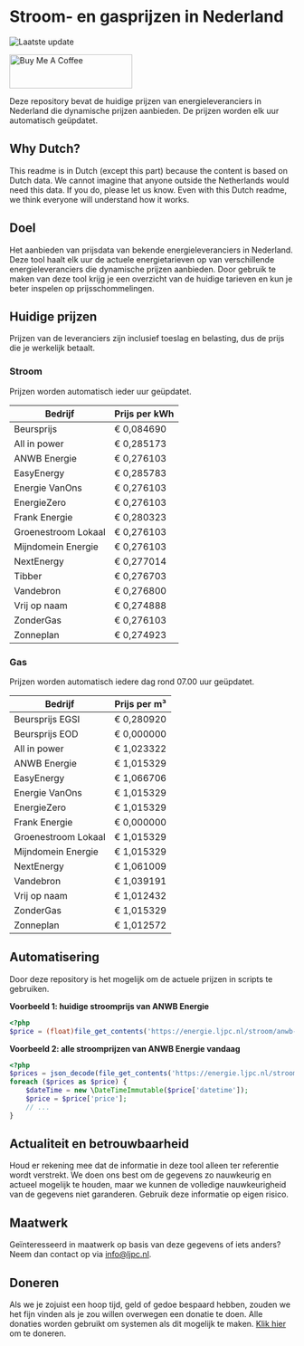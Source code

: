 # Stroom- en gasprijzen in Nederland

![Laatste update](https://img.shields.io/badge/laatste%20update-2023--07--25%2003%3A00%20CET-brightgreen)

<a href="https://www.buymeacoffee.com/Lars-" target="_blank"><img src="https://cdn.buymeacoffee.com/buttons/v2/default-orange.png" alt="Buy Me A Coffee" height="60" style="height: 60px !important;width: 217px !important;" ></a>

Deze repository bevat de huidige prijzen van energieleveranciers in Nederland die dynamische prijzen aanbieden. De prijzen worden elk uur automatisch geüpdatet.

## Why Dutch?

This readme is in Dutch (except this part) because the content is based on Dutch data. We cannot imagine that anyone outside the Netherlands would need this data. If you do, please let us know. Even with this Dutch readme, we think
everyone will understand how it works.

## Doel

Het aanbieden van prijsdata van bekende energieleveranciers in Nederland. Deze tool haalt elk uur de actuele energietarieven op van verschillende energieleveranciers die dynamische prijzen aanbieden. Door gebruik te maken van deze tool
krijg je een overzicht van de huidige tarieven en kun je beter inspelen op prijsschommelingen.

## Huidige prijzen

Prijzen van de leveranciers zijn inclusief toeslag en belasting, dus de prijs die je werkelijk betaalt.

### Stroom

Prijzen worden automatisch ieder uur geüpdatet.

 Bedrijf | Prijs per kWh 
---------|---------------
Beursprijs | € 0,084690
All in power | € 0,285173
ANWB Energie | € 0,276103
EasyEnergy | € 0,285783
Energie VanOns | € 0,276103
EnergieZero | € 0,276103
Frank Energie | € 0,280323
Groenestroom Lokaal | € 0,276103
Mijndomein Energie | € 0,276103
NextEnergy | € 0,277014
Tibber | € 0,276703
Vandebron | € 0,276800
Vrij op naam | € 0,274888
ZonderGas | € 0,276103
Zonneplan | € 0,274923


### Gas

Prijzen worden automatisch iedere dag rond 07.00 uur geüpdatet.

 Bedrijf | Prijs per m³ 
---------|--------------
Beursprijs EGSI | € 0,280920
Beursprijs EOD | € 0,000000
All in power | € 1,023322
ANWB Energie | € 1,015329
EasyEnergy | € 1,066706
Energie VanOns | € 1,015329
EnergieZero | € 1,015329
Frank Energie | € 0,000000
Groenestroom Lokaal | € 1,015329
Mijndomein Energie | € 1,015329
NextEnergy | € 1,061009
Vandebron | € 1,039191
Vrij op naam | € 1,012432
ZonderGas | € 1,015329
Zonneplan | € 1,012572


## Automatisering

Door deze repository is het mogelijk om de actuele prijzen in scripts te gebruiken.

**Voorbeeld 1: huidige stroomprijs van ANWB Energie**

```php
<?php
$price = (float)file_get_contents('https://energie.ljpc.nl/stroom/anwb-energie-nu.txt');

```

**Voorbeeld 2: alle stroomprijzen van ANWB Energie vandaag**

```php
<?php
$prices = json_decode(file_get_contents('https://energie.ljpc.nl/stroom/all-in-power-vandaag.json'),true);
foreach ($prices as $price) {
    $dateTime = new \DateTimeImmutable($price['datetime']);
    $price = $price['price'];
    // ...
}
```

## Actualiteit en betrouwbaarheid

Houd er rekening mee dat de informatie in deze tool alleen ter referentie wordt verstrekt. We doen ons best om de gegevens zo nauwkeurig en actueel mogelijk te houden, maar we kunnen de volledige nauwkeurigheid van de gegevens niet
garanderen. Gebruik deze informatie op eigen risico.

## Maatwerk

Geïnteresseerd in maatwerk op basis van deze gegevens of iets anders? Neem dan contact op
via [info@ljpc.nl](mailto:info@ljpc.nl?subject=Energie%20prijzen).

## Doneren

Als we je zojuist een hoop tijd, geld of gedoe bespaard hebben, zouden we het fijn vinden als je zou willen overwegen een
donatie te doen. Alle donaties worden gebruikt om systemen als dit mogelijk te
maken. [Klik hier](https://www.buymeacoffee.com/Lars-) om te doneren.
